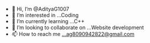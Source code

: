 - 👋 Hi, I’m @AdityaG1007
- 👀 I’m interested in ...Coding
- 🌱 I’m currently learning ...C++    
- 💞️ I’m looking to collaborate on ...Website development
- 📫 How to reach me ...ag8090942822@gmail.com  

<!---
AdityaG1007/AdityaG1007 is a ✨ special ✨ repository because its `README.md` (this file) appears on your GitHub profile.
You can click the Preview link to take a look at your changes.
--->
